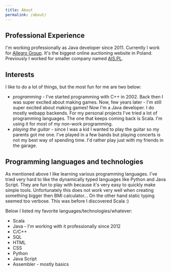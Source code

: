 ```yaml
---
title: About
permalink: /about/
---
```


## Professional Experience

I'm working professionally as Java developer since 2011. Currently I work for [Allegro
Group][allegro]. It's the biggest online auctioning website in Poland. Previously I worked for
smaller company named [AIS.PL][ais].

## Interests

I like to do a lot of things, but the most fun for me are two below:

* _programming_ - I've started programming with C++ in 2002. Back then I was super excited about making games. Now, few years later - I'm still super excited about making games! Now I'm a Java developer. I do mostly webapp backends. For my personal projects I've tried a lot of programming languages. The one that keeps coming back is Scala. I'm using it for most of my non-work programming.
* _playing the guitar_ - since I was a kid I wanted to play the guitar so my parents got me one. I've played in a few bands but playing concerts is not my best way of spending time. I'd rather play just with my friends in the garage.

## Programming languages and technologies

As mentioned above I like learning various programming languages. I've tried very hard to like the dynamically typed languages like Python and Java Script. They are fun to play with because it's very easy to quickly make simple tools. Unfortunately this does not work very well when creating something bigger then BMI calculator... On the other hand static typing seemed too verbose. This was before I discovered Scala :)

Below I listed my favorite languages/technologies/whatever:

* Scala
* Java - I'm working with it professionally since 2012
* C/C++
* SQL
* HTML
* CSS
* Python
* Java Script
* Assembler - mostly basics

[allegro]: http://en.wikipedia.org/wiki/Allegro_(auction_website)
[ais]: http://www.ais.pl

